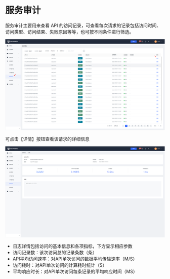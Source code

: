 # 服务审计

服务审计主要用来查看 API 的访问记录，可查看每次请求的记录包括访问时间、访问类型、访问结果、失败原因等等，也可按不同条件进行筛选。

![](../../images/audit_api_1.png)



可点击【详情】按钮查看该请求的详细信息

![](../../images/audit_api_2.png)

- 日志详情包括访问的基本信息和各项指标，下方显示相应参数
- 访问记录数：该次访问总的记录条数（条）
- API平均访问速率：对API单次访问的数据平均传输速率（M/S）
- 访问耗时：对API单次访问的计算耗时统计（S）
- 平均响应时长：对API单次访问每条记录的平均响应时间（MS）